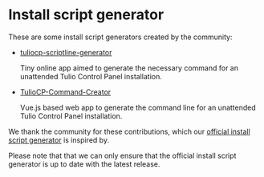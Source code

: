 # Install script generator

These are some install script generators created by the community:

- [tuliocp-scriptline-generator](https://github.com/gabizz/tuliocp-scriptline-generator)

  Tiny online app aimed to generate the necessary command for an unattended Tulio Control Panel installation.

- [TulioCP-Command-Creator](https://github.com/turbopixel/TulioCP-Command-Creator)

  Vue.js based web app to generate the command line for an unattended Tulio Control Panel installation.

We thank the community for these contributions, which our [official install script generator](/install) is inspired by.

Please note that that we can only ensure that the official install script generator is up to date with the latest release.
